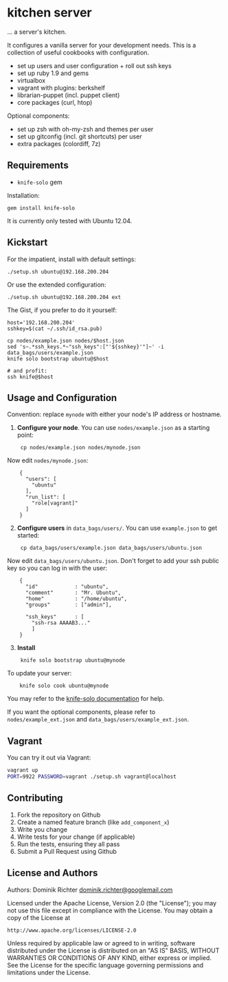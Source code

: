 # kitchen server

... a server's kitchen.

It configures a vanilla server for your development needs. This is a collection of useful cookbooks with configuration.

* set up users and user configuration + roll out ssh keys
* set up ruby 1.9 and gems
* virtualbox
* vagrant with plugins: berkshelf
* librarian-puppet (incl. puppet client)
* core packages (curl, htop)

Optional components:

* set up zsh with oh-my-zsh and themes per user
* set up gitconfig (incl. git shortcuts) per user
* extra packages (colordiff, 7z)

## Requirements

* `knife-solo` gem

Installation:

    gem install knife-solo

It is currently only tested with Ubuntu 12.04.

## Kickstart

For the impatient, install with default settings:

    ./setup.sh ubuntu@192.168.200.204

Or use the extended configuration:

    ./setup.sh ubuntu@192.168.200.204 ext

The Gist, if you prefer to do it yourself:

    host='192.168.200.204'
    sshkey=$(cat ~/.ssh/id_rsa.pub)

    cp nodes/example.json nodes/$host.json
    sed 's~.*ssh_keys.*~"ssh_keys":["'${sshkey}'"]~' -i data_bags/users/example.json
    knife solo bootstrap ubuntu@$host

    # and profit:
    ssh knife@$host


## Usage and Configuration

Convention: replace `mynode` with either your node's IP address or hostname.

1. **Configure your node**.
  You can use `nodes/example.json` as a starting point:

        cp nodes/example.json nodes/mynode.json

  Now edit `nodes/mynode.json`:

        {
          "users": [
            "ubuntu"
          ],
          "run_list": [
            "role[vagrant]"
          ]
        }

2. **Configure users** in `data_bags/users/`.
  You can use `example.json` to get started:

        cp data_bags/users/example.json data_bags/users/ubuntu.json

  Now edit `data_bags/users/ubuntu.json`. Don't forget to add your ssh public key so you can log in with the user:

        {
          "id"            : "ubuntu",
          "comment"       : "Mr. Ubuntu",
          "home"          : "/home/ubuntu",
          "groups"        : ["admin"],

          "ssh_keys"      : [
            "ssh-rsa AAAAB3..."
            ]
        }

3. **Install**

        knife solo bootstrap ubuntu@mynode

  To update your server:

        knife solo cook ubuntu@mynode

  You may refer to the [knife-solo documentation](http://matschaffer.github.io/knife-solo/) for help.


If you want the optional components, please refer to `nodes/example_ext.json` and `data_bags/users/example_ext.json`.

## Vagrant

You can try it out via Vagrant:

```bash
vagrant up
PORT=9922 PASSWORD=vagrant ./setup.sh vagrant@localhost
```

## Contributing

1. Fork the repository on Github
2. Create a named feature branch (like `add_component_x`)
3. Write you change
4. Write tests for your change (if applicable)
5. Run the tests, ensuring they all pass
6. Submit a Pull Request using Github

## License and Authors

Authors: Dominik Richter <dominik.richter@googlemail.com>

Licensed under the Apache License, Version 2.0 (the "License");
you may not use this file except in compliance with the License.
You may obtain a copy of the License at

    http://www.apache.org/licenses/LICENSE-2.0

Unless required by applicable law or agreed to in writing, software
distributed under the License is distributed on an "AS IS" BASIS,
WITHOUT WARRANTIES OR CONDITIONS OF ANY KIND, either express or implied.
See the License for the specific language governing permissions and
limitations under the License.
